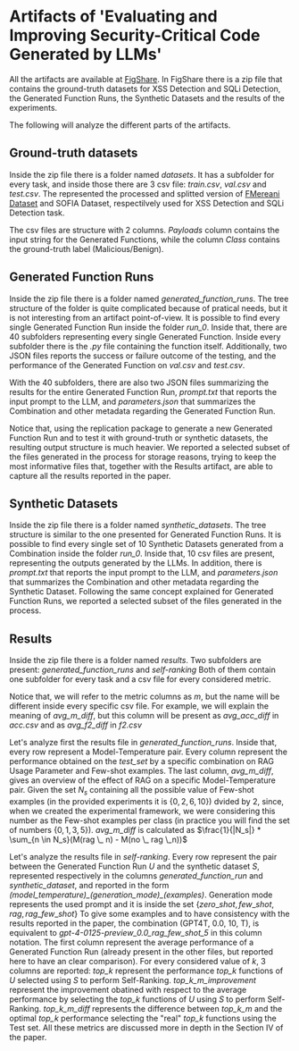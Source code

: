 # Artifacts of 'Evaluating and Improving Security-Critical Code Generated by LLMs'

All the artifacts are available at [FigShare](https://figshare.com/s/bb6fb28ab79d846daeb3).
In FigShare there is a zip file that contains the ground-truth datasets for XSS Detection and SQLi Detection, the Generated Function Runs, the Synthetic Datasets and the results of the experiments.

The following will analyze the different parts of the artifacts.

## Ground-truth datasets

Inside the zip file there is a folder named *datasets*.
It has a subfolder for every task, and inside those there are 3 csv file: *train.csv*, *val.csv* and *test.csv*.
The represented the processed and splitted version of [FMereani Dataset](https://github.com/fmereani/Cross-Site-Scripting-XSS/blob/master/XSSDataSets/Payloads.csv) and SOFIA Dataset, respectilvely used for XSS Detection and SQLi Detection task.

The csv files are structure with 2 columns. *Payloads* column contains the input string for the Generated Functions, while the column *Class* contains the ground-truth label (Malicious/Benign).


## Generated Function Runs
Inside the zip file there is a folder named *generated_function_runs*.
The tree structure of the folder is quite complicated because of pratical needs, but it is not interesting from an artifact point-of-view.
It is possible to find every single Generated Function Run inside the folder *run_0*.
Inside that, there are 40 subfolders representing every single Generated Function.
Inside every subfolder there is the *.py* file containing the function itself.
Additionally, two JSON files reports the success or failure outcome of the testing, and the performance of the Generated Function on *val.csv* and *test.csv*.

With the 40 subfolders, there are also two JSON files summarizing the results for the entire Generated Function Run, *prompt.txt* that reports the input prompt to the LLM, and *parameters.json* that summarizes the Combination and other metadata regarding the Generated Function Run.

Notice that, using the replication package to generate a new Generated Function Run and to test it with ground-truth or synthetic datasets, the resulting output structure is much heavier.
We reported a selected subset of the files generated in the process for storage reasons, trying to keep the most informative files that, together with the Results artifact, are able to capture all the results reported in the paper.


## Synthetic Datasets
Inside the zip file there is a folder named *synthetic_datasets*.
The tree structure is similar to the one presented for Generated Function Runs.
It is possible to find every single set of 10 Synthetic Datasets generated from a Combination inside the folder *run_0*.
Inside that, 10 csv files are present, representing the outputs generated by the LLMs.
In addition, there is *prompt.txt* that reports the input prompt to the LLM, and *parameters.json* that summarizes the Combination and other metadata regarding the Synthetic Dataset.
Following the same concept explained for Generated Function Runs, we reported a selected subset of the files generated in the process.

## Results
Inside the zip file there is a folder named *results*.
Two subfolders are present: *generated_function_runs* and *self-ranking*
Both of them contain one subfolder for every task and a csv file for every considered metric.

Notice that, we will refer to the metric columns as *m*, but the name will be different inside every specific csv file.
For example, we will explain the meaning of *avg_m_diff*, but this column will be present as *avg_acc_diff* in *acc.csv* and as *avg_f2_diff* in *f2.csv*

Let's analyze first the results file in *generated_function_runs*.
Inside that, every row represent a Model-Temperature pair.
Every column represent the performance obtained on the *test_set* by a specific combination on RAG Usage Parameter and Few-shot examples.
The last column, *avg_m_diff*, gives an overview of the effect of RAG on a specific Model-Temperature pair.
Given the set $N_s$ containing all the possible value of Few-shot examples (in the provided experiments it is $\{0, 2, 6, 10\}$) dvided by 2, since, when we created the experimental framework, we were considering this number as the Few-shot examples per class (in practice you will find the set of numbers $\{0, 1, 3, 5\}$).
*avg_m_diff* is calculated as $\frac{1}{|N_s|} * \sum_{n \in N_s}(M(rag \_ n) - M(no \_ rag \_n))$

Let's analyze the results file in *self-ranking*.
Every row represent the pair between the Generated Function Run $U$ and the synthetic dataset $S$, represented respectively in the columns *generated_function_run* and *synthetic_dataset*, and reported in the form *(model\_temperature)\_(generation_mode)\_(examples)*. Generation mode represents the used prompt and it is inside the set $\{zero\_shot, few\_shot, rag, rag\_few\_shot\}$
To give some examples and to have consistency with the results reported in the paper, the combination (GPT4T, 0.0, 10, T), is equivalent to *gpt-4-0125-preview_0.0_rag_few_shot_5* in this column notation. 
The first column represent the average performance of a Generated Function Run (already present in the other files, but reported here to have an clear comparison).
For every considered value of $k$, 3 columns are reported:
*top\_k* represent the performance  *top\_k* functions of $U$ selected using $S$ to perform Self-Ranking.
*top\_k\_m\_improvement* represent the improvement obatined with respect to the average performance by selecting the *top\_k* functions of $U$ using $S$ to perform Self-Ranking.
*top\_k\_m\_diff* represents the difference between *top\_k\_m* and the optimal *top\_k* performance selecting the "real" *top\_k* functions using the Test set.
All these metrics are discussed more in depth in the Section IV of the paper.